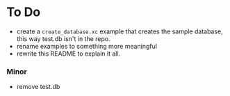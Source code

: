 # To Do

+ create a `create_database.xc` example that creates the sample
  database, this way test.db isn't in the repo.
+ rename examples to something more meaningful
+ rewrite this README to explain it all.

### Minor
+ remove test.db

